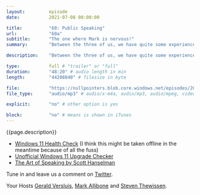 ```yaml
---
layout:         episode
date: 			2021-07-08 00:00:00

title: 			"60: Public Speaking"
url:        	"60a"
subtitle: 		"The one where Mark is nervous!"
summary: 		"Between the three of us, we have quite some experience with public speaking and going to conferences. In this episode, we will share our experiences, fears and more. Also, what is up with all the Windows 11 panic?!"

description: 	"Between the three of us, we have quite some experience with public speaking and going to conferences. In this episode, we will share our experiences, fears and more. Also, what is up with all the Windows 11 panic?!"

type:			full # "trailer" or "full"
duration: 		"48:20" # audio length in min
length: 		"44208840" # filesize in byte

file: 			"https://nullpointers.blob.core.windows.net/episodes/20210707_PublicSpeaking.mp3"
file_type: 		"audio/mp3" # audio/x-m4a, audio/mp3, audio/mpeg, video/quicktime, video/mp4, video/x-m4v, application/pdf, and document/x-epub

explicit: 		"no" # other option is yes

block: 			"no" # means is shown in iTunes
---
```


{{page.description}}

* [Windows 11 Health Check](https://aka.ms/GetPCHealthCheckApp) (I think this might be taken offline in the meantime because of all the fuss)
* [Unofficial Windows 11 Upgrade Checker](https://github.com/rcmaehl/WhyNotWin11/)
* [The Art of Speaking by Scott Hanselman](https://www.hanselman.com/blog/video-the-art-of-speaking-with-scott-hanselman)

Tune in and leave us a comment on [Twitter](https://twitter.com/nullpointersio).

Your Hosts [Gerald Versluis](https://twitter.com/jfversluis), [Mark Allibone](https://twitter.com/mallibone) and [Steven Thewissen](https://twitter.com/devnl).
